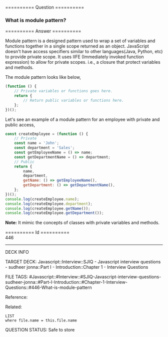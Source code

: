 ========== Question ==========  

### What is module pattern?  

========== Answer ==========  

Module pattern is a designed pattern used to wrap a set of variables and functions together in a single scope returned as an object. JavaScript doesn't have access specifiers similar to other languages(Java, Python, etc) to provide private scope. It uses IIFE (Immediately invoked function expression) to allow for private scopes. i.e., a closure that protect variables and methods.

The module pattern looks like below,

```javascript
(function () {
    // Private variables or functions goes here.
    return {
        // Return public variables or functions here.
    };
})();
```

Let's see an example of a module pattern for an employee with private and public access,

```javascript
const createEmployee = (function () {
    // Private
    const name = 'John';
    const department = 'Sales';
    const getEmployeeName = () => name;
    const getDepartmentName = () => department;
    // Public
    return {
        name,
        department,
        getName: () => getEmployeeName(),
        getDepartment: () => getDepartmentName(),
    };
})();
console.log(createEmployee.name);
console.log(createEmployee.department);
console.log(createEmployee.getName());
console.log(createEmployee.getDepartment());
```

**Note:** It mimic the concepts of classes with private variables and methods.

========== Id ==========  
446

---

DECK INFO

TARGET DECK: Javascript::Interview::SJIQ - Javascript interview questions - sudheer jonna::Part I - Introduction::Chapter 1 - Interview Questions

FILE TAGS: #Javascript::#Interview::#SJIQ-Javascript-interview-questions-sudheer-jonna::#Part-I-Introduction::#Chapter-1-Interview-Questions::#446-What-is-module-pattern

Reference:

Related:

```dataview
LIST
where file.name = this.file.name
```

QUESTION STATUS: Safe to store
